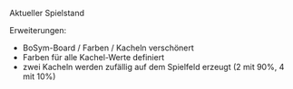 Aktueller Spielstand

Erweiterungen:
- BoSym-Board / Farben / Kacheln verschönert
- Farben für alle Kachel-Werte definiert
- zwei Kacheln werden zufällig auf dem Spielfeld erzeugt (2 mit 90%, 4 mit 10%)
